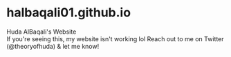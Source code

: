# halbaqali01.github.io
Huda AlBaqali's Website <br>
If you're seeing this, my website isn't working lol
Reach out to me on Twitter (@theoryofhuda) & let me know!
